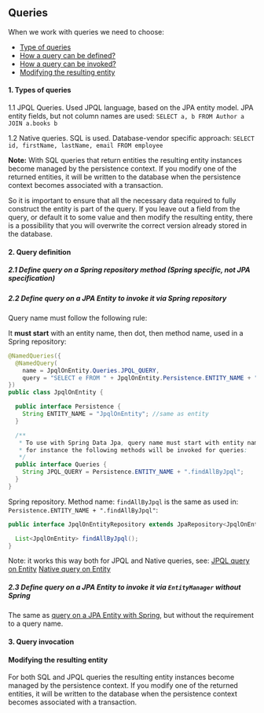 ## Queries

When we work with queries we need to choose:

- [Type of queries](#1-types-of-queries)
- [How a query can be defined?](#2-query-definition)
- [How a query can be invoked?](#3-query-invocation)
- [Modifying the resulting entity](#modifying-the-resulting-entity)

#### 1. Types of queries

1.1 JPQL Queries. Used JPQL language, based on the JPA entity model. JPA entity fields, but not column names are used:
`SELECT a, b FROM Author a JOIN a.books b`

1.2 Native queries. SQL is used. Database-vendor specific approach:
```SELECT id, firstName, lastName, email FROM employee```

**Note:** With SQL queries that return entities the resulting entity instances become managed by the persistence context.
If you modify one of the returned entities, 
it will be written to the database when the persistence context becomes associated with a transaction.

So it is important to ensure that all the necessary data required to fully construct the entity is part of the query. 
If you leave out a field from the query, or default it to some value and then modify the resulting entity, 
there is a possibility that you will overwrite the correct version already stored in the database.

#### 2. Query definition

##### 2.1 Define query on a Spring repository method (Spring specific, not JPA specification)
##### 2.2 Define query on a JPA Entity to invoke it via Spring repository

Query name must follow the following rule:

It **must start** with an entity name, then dot, then method name, used in a Spring repository:

```java
@NamedQueries({
  @NamedQuery(
    name = JpqlOnEntity.Queries.JPQL_QUERY,
    query = "SELECT e FROM " + JpqlOnEntity.Persistence.ENTITY_NAME + " e")
})
public class JpqlOnEntity {

  public interface Persistence {
    String ENTITY_NAME = "JpqlOnEntity"; //same as entity
  }

  /**
   * To use with Spring Data Jpa, query name must start with entity name, then dot, then method name,
   * for instance the following methods will be invoked for queries:
   */
  public interface Queries {
    String JPQL_QUERY = Persistence.ENTITY_NAME + ".findAllByJpql";
  }
}
```
Spring repository. Method name: `findAllByJpql` is the same as used in: `Persistence.ENTITY_NAME + ".findAllByJpql"`:
```java
public interface JpqlOnEntityRepository extends JpaRepository<JpqlOnEntity, Long> {

  List<JpqlOnEntity> findAllByJpql();
}
```

Note: it works this way both for JPQL and Native queries, see:
[JPQL query on Entity](spring_jpa/jpql_on_entity/src/main/java/com/savdev/datasource/entities/JpqlOnEntity.java)
[Native query on Entity](spring_jpa/native_on_entity/src/main/java/com/savdev/datasource/entities/NativeOnEntity.java)

##### 2.3 Define query on a JPA Entity to invoke it via `EntityManager` without Spring

The same as [query on a JPA Entity with Spring](#23-define-query-on-a-jpa-entity-to-invoke-it-via-entitymanager-without-spring),
but without the requirement to a query name.

#### 3. Query invocation

#### Modifying the resulting entity

For both SQL and JPQL queries the resulting entity instances become managed by the persistence context.
If you modify one of the returned entities, 
it will be written to the database when the persistence context becomes associated with a transaction.